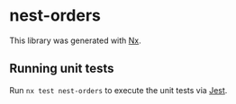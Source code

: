 # nest-orders

This library was generated with [Nx](https://nx.dev).

## Running unit tests

Run `nx test nest-orders` to execute the unit tests via [Jest](https://jestjs.io).
